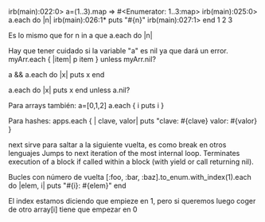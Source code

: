 irb(main):022:0> a=(1..3).map
=> #<Enumerator: 1..3:map>
irb(main):025:0> a.each do |n|
irb(main):026:1* puts "#{n}"
irb(main):027:1> end
1
2
3

Es lo mismo que
  for n in a
que
  a.each do |n|

Hay que tener cuidado si la variable "a" es nil ya que dará un error.
myArr.each { |item| p item } unless myArr.nil?

a && a.each do |x|
  puts x
end

a.each do |x|
  puts x
end unless a.nil?

Para arrays también:
a=[0,1,2]
a.each { i
puts i
}

Para hashes:
apps.each { | clave, valor| puts "clave: #{clave}   valor: #{valor} }


next sirve para saltar a la siguiente vuelta, es como break en otros lenguajes
Jumps to next iteration of the most internal loop. Terminates execution of a block if called within a block (with yield or call returning nil).


Bucles con número de vuelta
[:foo, :bar, :baz].to_enum.with_index(1).each do |elem, i|
  puts "#{i}: #{elem}"
end

El index estamos diciendo que empieze en 1, pero si queremos luego coger de otro array[i] tiene que empezar en 0

